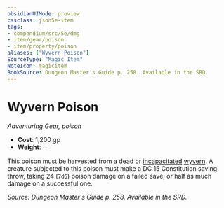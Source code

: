 ```yaml
---
obsidianUIMode: preview
cssclass: json5e-item
tags:
- compendium/src/5e/dmg
- item/gear/poison
- item/property/poison
aliases: ["Wyvern Poison"]
SourceType: "Magic Item"
NoteIcon: magicitem
BookSource: Dungeon Master's Guide p. 258. Available in the SRD.
---
```

# Wyvern Poison
*Adventuring Gear, poison*  

- **Cost**: 1,200 gp
- **Weight**: ⏤

This poison must be harvested from a dead or [incapacitated](/2-Mechanics/CLI/rules/conditions.md#incapacitated) [wyvern](/2-Mechanics/CLI/bestiary/dragon/wyvern.md). A creature subjected to this poison must make a DC 15 Constitution saving throw, taking 24 (`7d6`) poison damage on a failed save, or half as much damage on a successful one.

*Source: Dungeon Master's Guide p. 258. Available in the SRD.*